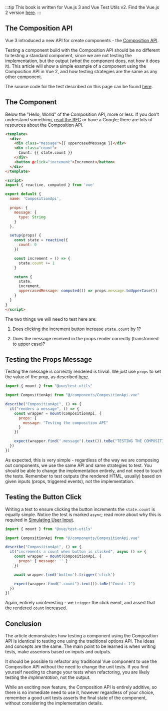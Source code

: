 :::tip This book is written for Vue.js 3 and Vue Test Utils v2.
Find the Vue.js 2 version [here](/).
:::

## The Composition API

Vue 3 introduced a new API for create components - the [Composition API](https://vue-composition-api-rfc.netlify.com/#basic-example).

Testing a component build with the Composition API should be no different to testing a standard component, since we are not testing the implementation, but the output (*what* the component does, not *how* it does it). This article will show a simple example of a component using the Composition API in Vue 2, and how testing strategies are the same as any other component.

The source code for the test described on this page can be found [here](https://github.com/lmiller1990/vue-testing-handbook/tree/master/demo-app-vue-3/tests/unit/CompositionApi.spec.js).

## The Component

Below the "Hello, World" of the Composition API, more or less. If you don't understand something, [read the RFC](https://vue-composition-api-rfc.netlify.com/) or have a Google; there are lots of resources about the Composition API.

```html
<template>
  <div>
    <div class="message">{{ uppercasedMessage }}</div>
    <div class="count">
      Count: {{ state.count }}
    </div>
    <button @click="increment">Increment</button>
  </div>
</template>

<script>
import { reactive, computed } from 'vue'

export default {
  name: 'CompositionApi',

  props: {
    message: {
      type: String
    }
  },

  setup(props) {
    const state = reactive({
      count: 0
    })

    const increment = () => {
      state.count += 1
    }

    return {
      state,
      increment,
      uppercasedMessage: computed(() => props.message.toUpperCase())
    }
  }
}
</script>
```

The two things we will need to test here are:

1. Does clicking the increment button increase `state.count` by 1?

2. Does the message received in the props render correctly (transformed to upper case)?

## Testing the Props Message

Testing the message is correctly rendered is trivial. We just use `props` to set the value of the prop, as described [here](/components-with-props.html).

```js
import { mount } from "@vue/test-utils"

import CompositionApi from "@/components/CompositionApi.vue"

describe("CompositionApi", () => {
  it("renders a message", () => {
    const wrapper = mount(CompositionApi, {
      props: {
        message: "Testing the composition API"
      }
    })

    expect(wrapper.find(".message").text()).toBe("TESTING THE COMPOSITION API")
  })
})
```

As expected, this is very simple - regardless of the way we are composing out components, we use the same API and same strategies to test. You should be able to change the implementation entirely, and not need to touch the tests. Remember to test outputs (the rendered HTML, usually) based on given inputs (props, triggered events), not the implementation.

## Testing the Button Click

Writing a test to ensure clicking the button increments the `state.count` is equally simple. Notice the test is marked `async`; read more about why this is required in [Simulating User Input](simulating-user-input.html#writing-the-test).

```js
import { mount } from "@vue/test-utils"

import CompositionApi from "@/components/CompositionApi.vue"

describe("CompositionApi", () => {
  it("increments a count when button is clicked", async () => {
    const wrapper = mount(CompositionApi, {
      props: { message: '' }
    })

    await wrapper.find('button').trigger('click')

    expect(wrapper.find(".count").text()).toBe("Count: 1")
  })
})
```

Again, entirely uninteresting - we `trigger` the click event, and assert that the rendered `count` increased.

## Conclusion

The article demonstrates how testing a component using the Composition API is identical to testing one using the traditional options API. The ideas and concepts are the same. The main point to be learned is when writing tests, make asserions based on inputs and outputs. 

It should be possible to refactor any traditional Vue component to use the Composition API without the need to change the unit tests. If you find yourself needing to change your tests when refactoring, you are likely testing the *implmentation*, not the output. 

While an exciting new feature, the Composition API is entirely additive, so there is no immediate need to use it, however regardless of your choice, remember a good unit tests asserts the final state of the component, without considering the implementation details.

